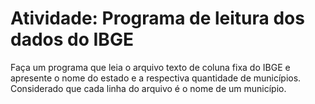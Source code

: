 <h1>Atividade: Programa de leitura dos dados do IBGE</h1>

<p>Faça um programa que leia o arquivo texto de coluna fixa do IBGE e apresente o nome do estado e a respectiva quantidade de municípios. 
Considerado que cada linha do arquivo é o nome de um município.</p>
